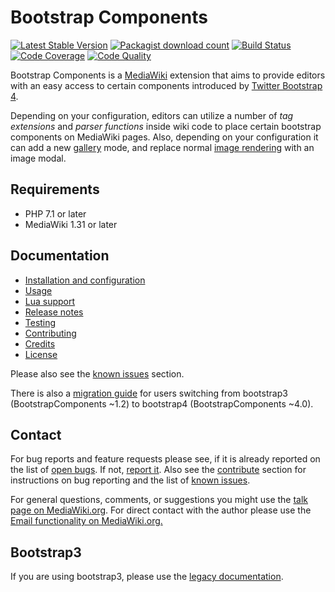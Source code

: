 # Bootstrap Components
[![Latest Stable Version](https://poser.pugx.org/mediawiki/bootstrap-components/version.png)](https://packagist.org/packages/mediawiki/bootstrap-components)
[![Packagist download count](https://poser.pugx.org/mediawiki/bootstrap-components/d/total.png)](https://packagist.org/packages/mediawiki/bootstrap-components)
[![Build Status](https://api.travis-ci.org/oetterer/BootstrapComponents.svg?branch=master)](http://travis-ci.org/oetterer/BootstrapComponents)
[![Code Coverage](https://scrutinizer-ci.com/g/oetterer/BootstrapComponents/badges/coverage.png?b=master)](https://scrutinizer-ci.com/g/oetterer/BootstrapComponents/?branch=master)
[![Code Quality](https://scrutinizer-ci.com/g/oetterer/BootstrapComponents/badges/quality-score.png?b=master)](https://scrutinizer-ci.com/g/oetterer/BootstrapComponents/?branch=master)

Bootstrap Components is a [MediaWiki] extension that aims to provide
editors with an easy access to certain components introduced by
[Twitter Bootstrap 4][Bootstrap].

Depending on your configuration, editors can utilize a number of
_tag extensions_ and _parser functions_ inside wiki code to place certain
bootstrap components on MediaWiki pages. Also, depending on your
configuration it can add a new [gallery][Gallery] mode, and replace normal
[image rendering][Image] with an image modal.

## Requirements
* PHP 7.1 or later
* MediaWiki 1.31 or later

## Documentation
- [Installation and configuration](docs/installation-configuration.md)
- [Usage](docs/components.md)
- [Lua support](docs/lua.md)
- [Release notes](docs/release-notes.md)
- [Testing](docs/testing.md)
- [Contributing](docs/contributing.md)
- [Credits](docs/credits.md)
- [License](docs/licensing.md)

Please also see the [known issues][known-issues] section.

There is also a [migration guide](docs/migration-guide.md) for users switching
from bootstrap3 (BootstrapComponents ~1.2) to bootstrap4 (BootstrapComponents ~4.0).

## Contact
For bug reports and feature requests please see, if it is already reported on
the list of [open bugs][open bugs]. If not, [report it][report bugs]. Also see the
[contribute](docs/contributing.md) section for instructions on bug reporting and
the list of [known issues][known-issues].

For general questions, comments, or suggestions you might use the [talk page
on MediaWiki.org][mw-talk]. For direct contact with the author
please use the [Email functionality on MediaWiki.org.][mw-mail]

## Bootstrap3
If you are using bootstrap3, please use the [legacy documentation](docs/bs3/README.md). 


[MediaWiki]: https://www.mediawiki.org/
[Bootstrap]: http://getbootstrap.com/
[Gallery]: https://www.mediawiki.org/wiki/Help:Images#Rendering_a_gallery_of_images
[Image]: https://www.mediawiki.org/wiki/Help:Images#Rendering_a_single_image
[known-issues]: docs/known-issues.md
[open bugs]: https://github.com/oetterer/BootstrapComponents/issues
[report bugs]: https://github.com/oetterer/BootstrapComponents/issues/new
[mw-talk]: https://www.mediawiki.org/wiki/Extension_talk:BootstrapComponents
[mw-mail]: https://www.mediawiki.org/wiki/Special:EmailUser/oetterer
